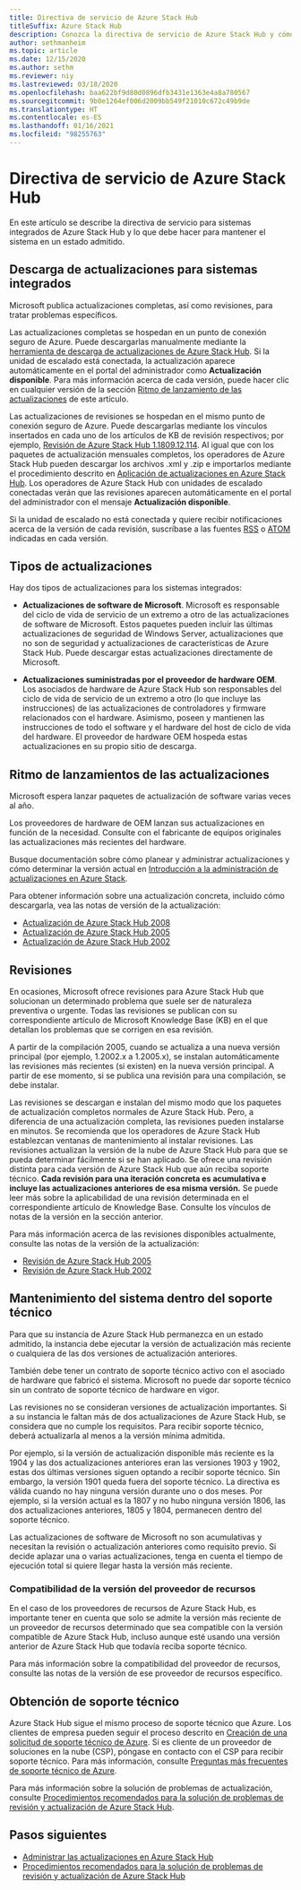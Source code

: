 ```yaml
---
title: Directiva de servicio de Azure Stack Hub
titleSuffix: Azure Stack Hub
description: Conozca la directiva de servicio de Azure Stack Hub y cómo mantener un sistema integrado en un estado admitido.
author: sethmanheim
ms.topic: article
ms.date: 12/15/2020
ms.author: sethm
ms.reviewer: niy
ms.lastreviewed: 03/18/2020
ms.openlocfilehash: baa622bf9d80d0896dfb3431e1363e4a8a780567
ms.sourcegitcommit: 9b0e1264ef006d2009bb549f21010c672c49b9de
ms.translationtype: HT
ms.contentlocale: es-ES
ms.lasthandoff: 01/16/2021
ms.locfileid: "98255763"
---
```

# <a name="azure-stack-hub-servicing-policy"></a>Directiva de servicio de Azure Stack Hub

En este artículo se describe la directiva de servicio para sistemas integrados de Azure Stack Hub y lo que debe hacer para mantener el sistema en un estado admitido.

## <a name="download-update-packages-for-integrated-systems"></a>Descarga de actualizaciones para sistemas integrados

Microsoft publica actualizaciones completas, así como revisiones, para tratar problemas específicos.

Las actualizaciones completas se hospedan en un punto de conexión seguro de Azure. Puede descargarlas manualmente mediante la [herramienta de descarga de actualizaciones de Azure Stack Hub](https://aka.ms/azurestackupdatedownload). Si la unidad de escalado está conectada, la actualización aparece automáticamente en el portal del administrador como **Actualización disponible**. Para más información acerca de cada versión, puede hacer clic en cualquier versión de la sección [Ritmo de lanzamiento de las actualizaciones](#update-package-release-cadence) de este artículo.

Las actualizaciones de revisiones se hospedan en el mismo punto de conexión seguro de Azure. Puede descargarlas mediante los vínculos insertados en cada uno de los artículos de KB de revisión respectivos; por ejemplo, [Revisión de Azure Stack Hub 1.1809.12.114](https://support.microsoft.com/help/4481548/azure-stack-hotfix-1-1809-12-114). Al igual que con los paquetes de actualización mensuales completos, los operadores de Azure Stack Hub pueden descargar los archivos .xml y .zip e importarlos mediante el procedimiento descrito en [Aplicación de actualizaciones en Azure Stack Hub](azure-stack-apply-updates.md). Los operadores de Azure Stack Hub con unidades de escalado conectadas verán que las revisiones aparecen automáticamente en el portal del administrador con el mensaje **Actualización disponible**.

Si la unidad de escalado no está conectada y quiere recibir notificaciones acerca de la versión de cada revisión, suscríbase a las fuentes [RSS](https://support.microsoft.com/app/content/api/content/feeds/sap/en-us/32d322a8-acae-202d-e9a9-7371dccf381b/rss) o [ATOM](https://support.microsoft.com/app/content/api/content/feeds/sap/en-us/32d322a8-acae-202d-e9a9-7371dccf381b/atom) indicadas en cada versión.

## <a name="update-package-types"></a>Tipos de actualizaciones

Hay dos tipos de actualizaciones para los sistemas integrados:

- **Actualizaciones de software de Microsoft**. Microsoft es responsable del ciclo de vida de servicio de un extremo a otro de las actualizaciones de software de Microsoft. Estos paquetes pueden incluir las últimas actualizaciones de seguridad de Windows Server, actualizaciones que no son de seguridad y actualizaciones de características de Azure Stack Hub. Puede descargar estas actualizaciones directamente de Microsoft.

- **Actualizaciones suministradas por el proveedor de hardware OEM**. Los asociados de hardware de Azure Stack Hub son responsables del ciclo de vida de servicio de un extremo a otro (lo que incluye las instrucciones) de las actualizaciones de controladores y firmware relacionados con el hardware. Asimismo, poseen y mantienen las instrucciones de todo el software y el hardware del host de ciclo de vida del hardware. El proveedor de hardware OEM hospeda estas actualizaciones en su propio sitio de descarga.

## <a name="update-package-release-cadence"></a>Ritmo de lanzamientos de las actualizaciones

Microsoft espera lanzar paquetes de actualización de software varias veces al año.

Los proveedores de hardware de OEM lanzan sus actualizaciones en función de la necesidad. Consulte con el fabricante de equipos originales las actualizaciones más recientes del hardware.

Busque documentación sobre cómo planear y administrar actualizaciones y cómo determinar la versión actual en [Introducción a la administración de actualizaciones en Azure Stack](azure-stack-updates.md).

Para obtener información sobre una actualización concreta, incluido cómo descargarla, vea las notas de versión de la actualización:

- [Actualización de Azure Stack Hub 2008](./release-notes.md?preserve-view=true&view=azs-2008)
- [Actualización de Azure Stack Hub 2005](./release-notes.md?preserve-view=true&view=azs-2005)
- [Actualización de Azure Stack Hub 2002](./release-notes.md?preserve-view=true&view=azs-2002)

## <a name="hotfixes"></a>Revisiones

En ocasiones, Microsoft ofrece revisiones para Azure Stack Hub que solucionan un determinado problema que suele ser de naturaleza preventiva o urgente. Todas las revisiones se publican con su correspondiente artículo de Microsoft Knowledge Base (KB) en el que detallan los problemas que se corrigen en esa revisión.

A partir de la compilación 2005, cuando se actualiza a una nueva versión principal (por ejemplo, 1.2002.x a 1.2005.x), se instalan automáticamente las revisiones más recientes (si existen) en la nueva versión principal. A partir de ese momento, si se publica una revisión para una compilación, se debe instalar.

Las revisiones se descargan e instalan del mismo modo que los paquetes de actualización completos normales de Azure Stack Hub. Pero, a diferencia de una actualización completa, las revisiones pueden instalarse en minutos. Se recomienda que los operadores de Azure Stack Hub establezcan ventanas de mantenimiento al instalar revisiones. Las revisiones actualizan la versión de la nube de Azure Stack Hub para que se pueda determinar fácilmente si se han aplicado. Se ofrece una revisión distinta para cada versión de Azure Stack Hub que aún reciba soporte técnico. **Cada revisión para una iteración concreta es acumulativa e incluye las actualizaciones anteriores de esa misma versión.** Se puede leer más sobre la aplicabilidad de una revisión determinada en el correspondiente artículo de Knowledge Base. Consulte los vínculos de notas de la versión en la sección anterior.

Para más información acerca de las revisiones disponibles actualmente, consulte las notas de la versión de la actualización:

- [Revisión de Azure Stack Hub 2005](./release-notes.md?preserve-view=true&view=azs-2005#hotfixes)
- [Revisión de Azure Stack Hub 2002](./release-notes.md?preserve-view=true&view=azs-2002#hotfixes-1)

## <a name="keep-your-system-under-support"></a>Mantenimiento del sistema dentro del soporte técnico

Para que su instancia de Azure Stack Hub permanezca en un estado admitido, la instancia debe ejecutar la versión de actualización más reciente o cualquiera de las dos versiones de actualización anteriores.

También debe tener un contrato de soporte técnico activo con el asociado de hardware que fabricó el sistema. Microsoft no puede dar soporte técnico sin un contrato de soporte técnico de hardware en vigor.

Las revisiones no se consideran versiones de actualización importantes. Si a su instancia le faltan más de dos actualizaciones de Azure Stack Hub, se considera que no cumple los requisitos. Para recibir soporte técnico, deberá actualizarla al menos a la versión mínima admitida.

Por ejemplo, si la versión de actualización disponible más reciente es la 1904 y las dos actualizaciones anteriores eran las versiones 1903 y 1902, estas dos últimas versiones siguen optando a recibir soporte técnico. Sin embargo, la versión 1901 queda fuera del soporte técnico. La directiva es válida cuando no hay ninguna versión durante uno o dos meses. Por ejemplo, si la versión actual es la 1807 y no hubo ninguna versión 1806, las dos actualizaciones anteriores, 1805 y 1804, permanecen dentro del soporte técnico.

Las actualizaciones de software de Microsoft no son acumulativas y necesitan la revisión o actualización anteriores como requisito previo. Si decide aplazar una o varias actualizaciones, tenga en cuenta el tiempo de ejecución total si quiere llegar hasta la versión más reciente.

### <a name="resource-provider-version-support"></a>Compatibilidad de la versión del proveedor de recursos

En el caso de los proveedores de recursos de Azure Stack Hub, es importante tener en cuenta que solo se admite la versión más reciente de un proveedor de recursos determinado que sea compatible con la versión compatible de Azure Stack Hub, incluso aunque esté usando una versión anterior de Azure Stack Hub que todavía reciba soporte técnico.

Para más información sobre la compatibilidad del proveedor de recursos, consulte las notas de la versión de ese proveedor de recursos específico.

## <a name="get-support"></a>Obtención de soporte técnico

Azure Stack Hub sigue el mismo proceso de soporte técnico que Azure. Los clientes de empresa pueden seguir el proceso descrito en [Creación de una solicitud de soporte técnico de Azure](/azure/azure-supportability/how-to-create-azure-support-request). Si es cliente de un proveedor de soluciones en la nube (CSP), póngase en contacto con el CSP para recibir soporte técnico. Para más información, consulte [Preguntas más frecuentes de soporte técnico de Azure](https://azure.microsoft.com/support/faq/).

Para más información sobre la solución de problemas de actualización, consulte [Procedimientos recomendados para la solución de problemas de revisión y actualización de Azure Stack Hub](azure-stack-troubleshooting.md).

## <a name="next-steps"></a>Pasos siguientes

- [Administrar las actualizaciones en Azure Stack Hub](azure-stack-updates.md)
- [Procedimientos recomendados para la solución de problemas de revisión y actualización de Azure Stack Hub](azure-stack-troubleshooting.md)